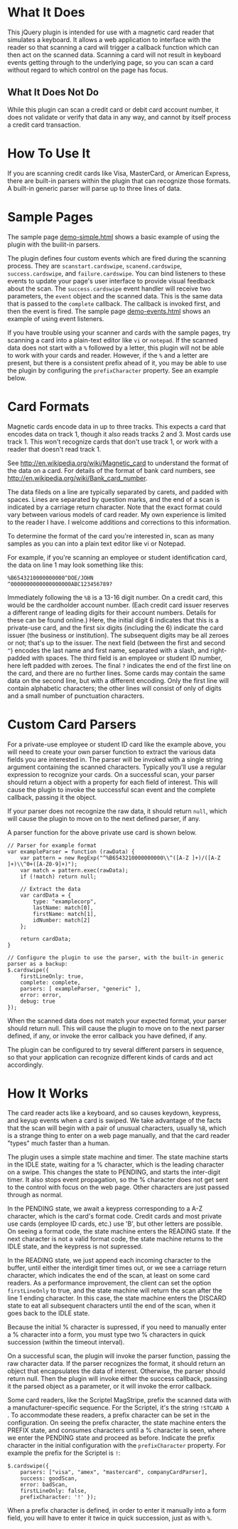 # What It Does
This jQuery plugin is intended for use with a magnetic card reader that simulates a keyboard.  It allows a
web application to interface with the reader so that scanning a card will trigger a callback function
which can then act on the scanned data.  Scanning a card will not result in keyboard events getting through
to the underlying page, so you can scan a card without regard to which control on the page has focus.

## What It Does Not Do
While this plugin can scan a credit card or debit card account number, it does not validate or verify that data in any way,
and cannot by itself process a credit card transaction.

# How To Use It
If you are scanning credit cards like Visa, MasterCard, or American Express, there are built-in parsers within
the plugin that can recognize those formats. A built-in generic parser will parse up to three lines of data.

# Sample Pages
The sample page [demo-simple.html](demo.html) shows a basic example of using the plugin with the builit-in parsers.

The plugin defines four custom events which are fired during the scanning process. They are
`scanstart.cardswipe`, `scanend.cardswipe`, `success.cardswipe`, and `failure.cardswipe`.
You can bind listeners to these events to update your page's user interface to provide visual feedback
about the scan. The `success.cardswipe` event handler will receive two parameters, the `event` object
and the scanned data. This is the same data that is passed to the `complete` callback. The callback
is invoked first, and then the event is fired. The sample page [demo-events.html](events.html) shows an example
of using event listeners.

If you have trouble using your scanner and cards with the sample pages, try scanning a card into a
plain-text editor like `vi` or `notepad`.  If the scanned data does not start with a `%` followed by
a letter, this plugin will not be able to work with your cards and reader.  However, if the `%`
and a letter are present, but there is a consistent prefix ahead of it, you may be able to use the plugin
by configuring the `prefixCharacter` property.  See an example below.

# Card Formats
Magnetic cards encode data in up to three tracks.  This expects a card that encodes data on track 1, though
it also reads tracks 2 and 3.  Most cards use track 1.  This won't recognize cards that don't use track 1,
or work with a reader that doesn't read track 1.

See <http://en.wikipedia.org/wiki/Magnetic_card> to understand the format of the data on a card. For details of
the format of bank card numbers, see <http://en.wikipedia.org/wiki/Bank_card_number>.

The data fileds on a line are typically separated by carets, and padded with spaces. Lines are separated by question marks,
and the end of a scan is indicated by a carriage return character. Note that the exact format could vary between various
models of card reader. My own experience is limited to the reader I have. I welcome additions and corrections to this information.

To determine the format of the card you're interested in, scan as many samples as you can into a plain text editor like
vi or Notepad.

For example, if you're scanning an employee or student identification card, the data on line 1 may look something like this:

	%B6543210000000000^DOE/JOHN                  ^0000000000000000000ABC123456789?

Immediately following the `%B` is a 13-16 digit number. On a credit card, this would be the cardholder account number.
(Each credit card issuer reserves a different range of leading digits for their account numbers. Details for these can
be found online.)
Here, the initial digit 6 indicates that this is a private-use card, and the first six digits (including the 6)
indicate the card issuer (the business or institution).
The subsequent digits may be all zeroes or not; that's up to the issuer.  The next field (between the first and second `^`)
encodes the last name and first name, separated with a slash, and right-padded with spaces. The third field is an
employee or student ID number, here left padded with zeroes.  The final `?` indicates the end of the first line on the
card, and there are no further lines.  Some cards may contain the same data on the second line, but with a different
encoding. Only the first line will contain alphabetic characters; the other lines will consist of only of digits and a small
number of punctuation characters.

# Custom Card Parsers
For a private-use employee or student ID card like the example above, you will need to create your own
parser function to extract the various data fields you are interested in. The parser will be invoked with a
single string argument containing the scanned characters. Typically you'll use a regular expression to recognize
your cards. On a successful scan, your parser should return a object with a property for each field of interest.
This will cause the plugin to invoke the successful scan event and the complete callback, passing it the object.

If your parser does not recognize the raw data, it should return `null`, which will cause the plugin to move
on to the next defined parser, if any.

A parser function for the above private use card is shown below. 

```
// Parser for example format
var exampleParser = function (rawData) {
	var pattern = new RegExp("^%B6543210000000000\\^([A-Z ]+)/([A-Z ]+)\\^0+([A-Z0-9]+)");
	var match = pattern.exec(rawData);
	if (!match) return null;

	// Extract the data
	var cardData = {
		type: "examplecorp",
		lastName: match[0],
		firstName: match[1],
		idNumber: match[2]
	};

	return cardData;
}

// Configure the plugin to use the parser, with the built-in generic parser as a backup:
$.cardswipe({
	firstLineOnly: true,
	complete: complete,
	parsers: [ exampleParser, "generic" ],
	error: error,
	debug: true
});
```



When the scanned data does not match your expected format, your parser should return null. This will cause the plugin
to move on to the next parser defined, if any, or invoke the error callback you have defined, if any.

The plugin can be configured to try several different parsers in sequence, so that your application can recognize
different kinds of cards and act accordingly.


# How It Works
The card reader acts like a keyboard, and so causes keydown, keypress, and keyup events when a card is swiped.
We take advantage of the facts that the scan will begin with a pair of unusual characters, usually `%B`, which
is a strange thing to enter on a web page manually, and that the card reader "types" much faster than a human.
	
The plugin uses a simple state machine and timer.  The state machine starts in the IDLE state, waiting
for a % character, which is the leading character on a swipe.  This changes the state to PENDING, and starts
the inter-digit timer.  It also stops event propagation, so the % character does not get sent to the control
with focus on the web page.  Other characters are just passed through as normal.

In the PENDING state, we await a keypress corresponding to a A-Z character, which is the card's format code.
Credit cards and most private use cards (employee ID cards, etc.) use 'B', but other letters are possible.
On seeing a format code, the state machine enters the READING state.  If the next character is not a valid
format code, the state machine returns to the IDLE state, and the keypress is not supressed.

In the READING state, we just append each incoming character to the buffer, until either the interdigit timer
times out, or we see a carriage return character, which indicates the end of the scan, at least on some card
readers. As a performance improvement, the client can set the option `firstLineOnly` to true, and the
state machine will return the scan after the line 1 ending character.  In this case, the state machine enters
the DISCARD state to eat all subsequent characters until the end of the scan, when it goes back to the IDLE state.

Because the initial % character is supressed, if you need to manually enter a % character into a form, you
must type two % characters in quick succession (within the timeout interval).

On a successful scan, the plugin will invoke the parser function, passing the raw character data.  If the
parser recognizes the format, it should return an object that encapsulates the data of interest.  Otherwise,
the parser should return null. Then the plugin will invoke either the success callback, passing it the parsed
object as a parameter, or it will invoke the error callback.

Some card readers, like the Scriptel MagStripe, prefix the scanned data with a manufacturer-specific sequence.
For the Scriptel, it's the string `!STCARD A `. To accommodate these readers, a prefix character can be set in
the configuration. On seeing the prefix character, the state machine enters the PREFIX state, and consumes characters
until a % character is seen, where we enter the PENDING state and proceed as before.  Indicate the prefix character
in the initial configuration with the `prefixCharacter` property.  For example the prefix for the Scriptel is `!`:

```
$.cardswipe({
	parsers: ["visa", "amex", "mastercard", companyCardParser],
	success: goodScan,
	error: badScan,
	firstLineOnly: false,
	prefixCharacter: '!' });
```

When a prefix character is defined, in order to enter it manually into a form field, you will have to enter it twice
in quick succession, just as with `%`.